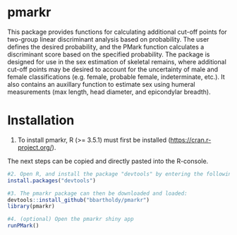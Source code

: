 # pmarkr

This package provides functions for calculating additional cut-off points for two-group linear discriminant analysis based on probability.
The user defines the desired probability, and the PMark function calculates a discriminant score based on the specified probability. 
The package is designed for use in the sex estimation of skeletal remains, where additional cut-off points may be desired to account for the uncertainty of male and female classifications (e.g. female, probable female, indeterminate, etc.).
It also contains an auxillary function to estimate sex using humeral measurements (max length, head diameter, and epicondylar breadth).

# Installation
1. To install pmarkr, R (>= 3.5.1) must first be installed (https://cran.r-project.org/).

The next steps can be copied and directly pasted into the R-console.
```r
#2. Open R, and install the package "devtools" by entering the following into the R-console:
install.packages("devtools")

#3. The pmarkr package can then be downloaded and loaded:
devtools::install_github("bbartholdy/pmarkr")
library(pmarkr)
```

```r
#4. (optional) Open the pmarkr shiny app
runPMark()
```
